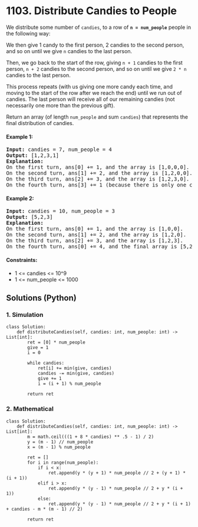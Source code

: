 # 1103. Distribute Candies to People
We distribute some number of ```candies```, to a row of **```n = num_people```** people in the following way:

We then give 1 candy to the first person, 2 candies to the second person, and so on until we give ```n``` candies to the last person.

Then, we go back to the start of the row, giving ```n + 1``` candies to the first person, ```n + 2``` candies to the second person, and so on until we give ```2 * n``` candies to the last person.

This process repeats (with us giving one more candy each time, and moving to the start of the row after we reach the end) until we run out of candies.  The last person will receive all of our remaining candies (not necessarily one more than the previous gift).

Return an array (of length ```num_people``` and sum ```candies```) that represents the final distribution of candies.

#### Example 1:
<pre>
<strong>Input:</strong> candies = 7, num_people = 4
<strong>Output:</strong> [1,2,3,1]
<strong>Explanation:</strong>
On the first turn, ans[0] += 1, and the array is [1,0,0,0].
On the second turn, ans[1] += 2, and the array is [1,2,0,0].
On the third turn, ans[2] += 3, and the array is [1,2,3,0].
On the fourth turn, ans[3] += 1 (because there is only one candy left), and the final array is [1,2,3,1].
</pre>

#### Example 2:
<pre>
<strong>Input:</strong> candies = 10, num_people = 3
<strong>Output:</strong> [5,2,3]
<strong>Explanation:</strong>
On the first turn, ans[0] += 1, and the array is [1,0,0].
On the second turn, ans[1] += 2, and the array is [1,2,0].
On the third turn, ans[2] += 3, and the array is [1,2,3].
On the fourth turn, ans[0] += 4, and the final array is [5,2,3].
</pre>

#### Constraints:
* 1 <= candies <= 10^9
* 1 <= num_people <= 1000

## Solutions (Python)

### 1. Simulation
```Python3
class Solution:
    def distributeCandies(self, candies: int, num_people: int) -> List[int]:
        ret = [0] * num_people
        give = 1
        i = 0

        while candies:
            ret[i] += min(give, candies)
            candies -= min(give, candies)
            give += 1
            i = (i + 1) % num_people

        return ret
```

### 2. Mathematical
```Python3
class Solution:
    def distributeCandies(self, candies: int, num_people: int) -> List[int]:
        m = math.ceil(((1 + 8 * candies) ** .5 - 1) / 2)
        y = (m - 1) // num_people
        x = (m - 1) % num_people

        ret = []
        for i in range(num_people):
            if i < x:
                ret.append(y * (y + 1) * num_people // 2 + (y + 1) * (i + 1))
            elif i > x:
                ret.append(y * (y - 1) * num_people // 2 + y * (i + 1))
            else:
                ret.append(y * (y - 1) * num_people // 2 + y * (i + 1) + candies - m * (m - 1) // 2)

        return ret
```
